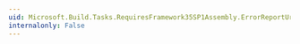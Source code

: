 ```yaml
---
uid: Microsoft.Build.Tasks.RequiresFramework35SP1Assembly.ErrorReportUrl
internalonly: False
---
```


